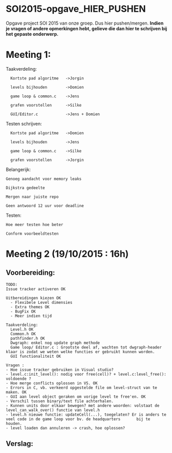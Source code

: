 # SOI2015-opgave_HIER_PUSHEN
Opgave project SOI 2015 van onze groep. Dus hier pushen/mergen.
<b>Indien je vragen of andere opmerkingen hebt, gelieve die dan hier te schrijven bij het gepaste onderwerp.</b>

# Meeting 1:

  Taakverdeling:
  
      Kortste pad algoritme   ->Jorgin
      
      levels bijhouden        ->Domien
      
      game loop & common.c    ->Jens
      
      grafen voorstellen      ->Silke
      
      GUI/Editor.c            ->Jens + Domien
      
  Testen schrijven:
  
      Kortste pad algoritme   ->Domien
      
      levels bijhouden        ->Jens
      
      game loop & common.c    ->Silke
      
      grafen voorstellen      ->Jorgin
  
  Belangerijk:
    
    Genoeg aandacht voor memory leaks
    
    Dijkstra gedeelte 
    
    Mergen naar juiste repo
    
    Geen antwoord 12 uur voor deadline
    
  Testen:
    
    Hoe meer testen hoe beter
    
    Conform voorbeeldtesten
    
    
# Meeting 2  (19/10/2015 : 16h)
    
## Voorbereiding:  
    
    TODO:
    Issue tracker activeren OK
    
    Uitbereidingen kiezen OK
      - Flexibele Level dimensies
      - Extra themes OK
      - BugFix OK
      - Meer indien tijd
      
    Taakverdeling:
      Level.h OK
      Common.h OK
      pathfinder.h OK
      Dwgraph: enkel nog update graph methode
      Game loop/ Editor.c : Grootste deel af, wachten tot dwgraph-header klaar is zodat we weten welke functies er gebruikt kunnen worden.
      GUI functionaliteit OK
    
    Vragen : 
    - Hoe issue tracker gebruiken in Visual studio?
    - level.c:init_level(): nodig voor free(cell)? + level.c:level_free(): voldoende ?
    - Hoe merge conflicts oplossen in VS. OK
    - Errors in C, vb. verkeerd opgestelde file om level-struct van te maken. OK
    - GUI aan level object geraken om vorige level te free'en. OK
    - Verschil tussen binary/text file achterhalen.
    - Kunnen units door elkaar bewegen? met andere woorden: volstaat de level_can_walk_over() functie van level.h 
    - level.h nieuwe functie: updateCell(...), toegelaten? Er is anders te veel code in de game loop voor bv. de headquarters       bij te houden. 
    - level loaden dan annuleren -> crash, hoe oplossen?

## Verslag:
